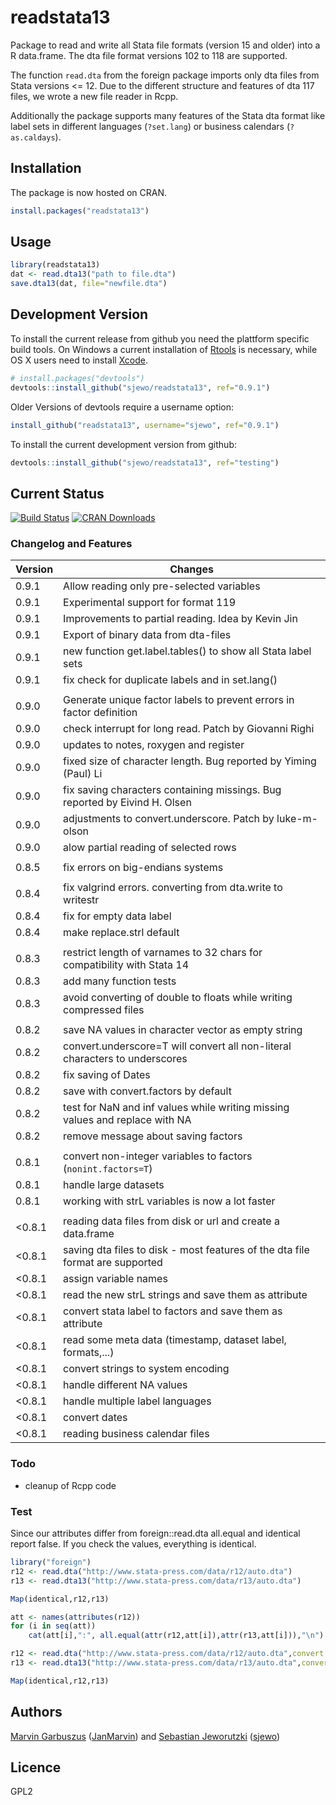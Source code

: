 # readstata13

Package to read and write all Stata file formats (version 15 and older) into a
R data.frame. The dta file format versions 102 to 118 are supported.

The function ```read.dta``` from the foreign package imports only dta files from
Stata versions <= 12. Due to the different structure and features of dta 117
files, we wrote a new file reader in Rcpp.

Additionally the package supports many features of the Stata dta format like
label sets in different languages (`?set.lang`) or business calendars
(`?as.caldays`).


## Installation

The package is now hosted on CRAN.
```R
install.packages("readstata13")
```

## Usage
```R
library(readstata13)
dat <- read.dta13("path to file.dta")
save.dta13(dat, file="newfile.dta")
```

## Development Version
To install the current release from github you need the plattform specific build
tools. On Windows a current installation of
[Rtools](https://cran.r-project.org/bin/windows/Rtools/) is necessary, while OS X
users need to install
[Xcode](https://itunes.apple.com/us/app/xcode/id497799835). 

```R
# install.packages("devtools")
devtools::install_github("sjewo/readstata13", ref="0.9.1")
```

Older Versions of devtools require a username option:
```R
install_github("readstata13", username="sjewo", ref="0.9.1")
```

To install the current development version from github:

```R
devtools::install_github("sjewo/readstata13", ref="testing")
```


## Current Status

[![Build Status](https://travis-ci.org/sjewo/readstata13.svg?branch=master)](https://travis-ci.org/sjewo/readstata13)
[![CRAN Downloads](http://cranlogs.r-pkg.org/badges/readstata13)](https://cran.r-project.org/package=readstata13)

### Changelog and Features

| Version | Changes                                                                       |
| ------  | ----------------------------------------------------                          |
| 0.9.1   | Allow reading only pre-selected variables                                     |
| 0.9.1   | Experimental support for format 119                                           |
| 0.9.1   | Improvements to partial reading. Idea by Kevin Jin                            |
| 0.9.1   | Export of binary data from dta-files                                          |
| 0.9.1   | new function get.label.tables() to show all Stata label sets                  |
| 0.9.1   | fix check for duplicate labels and in set.lang()                              |
|         |
| 0.9.0   | Generate unique factor labels to prevent errors in factor definition          |
| 0.9.0   | check interrupt for long read. Patch by Giovanni Righi                        |
| 0.9.0   | updates to notes, roxygen and register                                        |
| 0.9.0   | fixed size of character length. Bug reported by Yiming (Paul) Li              |
| 0.9.0   | fix saving characters containing missings. Bug reported by Eivind H. Olsen    |
| 0.9.0   | adjustments to convert.underscore. Patch by luke-m-olson                      |
| 0.9.0   | alow partial reading of selected rows                                         |
|         |
| 0.8.5   | fix errors on big-endians systems                                             |
|         |
| 0.8.4   | fix valgrind errors. converting from dta.write to writestr                    |
| 0.8.4   | fix for empty data label                                                      |
| 0.8.4   | make replace.strl default                                                     |
|         |
| 0.8.3   | restrict length of varnames to 32 chars for compatibility with Stata 14       |
| 0.8.3   | add many function tests                                                       |
| 0.8.3   | avoid converting of double to floats while writing compressed files           |
|         |
| 0.8.2   | save NA values in character vector as empty string                            |
| 0.8.2   | convert.underscore=T will convert all non-literal characters to underscores   |
| 0.8.2   | fix saving of Dates                                                           |
| 0.8.2   | save with convert.factors by default                                          |
| 0.8.2   | test for NaN and inf values while writing missing values and replace with NA  |
| 0.8.2   | remove message about saving factors                                           |
|         |
| 0.8.1   | convert non-integer variables to factors (```nonint.factors=T```)             |
| 0.8.1   | handle large datasets                                                         |
| 0.8.1   | working with strL variables is now a lot faster                               |
|         |                                                                               |
| <0.8.1  | reading data files from disk or url and create a data.frame                   |
| <0.8.1  | saving dta files to disk - most features of the dta file format are supported |
| <0.8.1  | assign variable names                                                         |
| <0.8.1  | read the new strL strings and save them as attribute                          |
| <0.8.1  | convert stata label to factors and save them as attribute                     |
| <0.8.1  | read some meta data (timestamp, dataset label, formats,...)                   |
| <0.8.1  | convert strings to system encoding                                            |
| <0.8.1  | handle different NA values                                                    |
| <0.8.1  | handle multiple label languages                                               |
| <0.8.1  | convert dates                                                                 |
| <0.8.1  | reading business calendar files                                               |

### Todo

* cleanup of Rcpp code

### Test
Since our attributes differ from foreign::read.dta all.equal and identical
report false. If you check the values, everything is identical.

```R
library("foreign")
r12 <- read.dta("http://www.stata-press.com/data/r12/auto.dta")
r13 <- read.dta13("http://www.stata-press.com/data/r13/auto.dta")

Map(identical,r12,r13)

att <- names(attributes(r12))
for (i in seq(att))
	cat(att[i],":", all.equal(attr(r12,att[i]),attr(r13,att[i])),"\n")

r12 <- read.dta("http://www.stata-press.com/data/r12/auto.dta",convert.factors=F)
r13 <- read.dta13("http://www.stata-press.com/data/r13/auto.dta",convert.factors=F)

Map(identical,r12,r13)
```

## Authors

[Marvin Garbuszus](mailto:jan.garbuszus@ruhr-uni-bochum.de) ([JanMarvin](https://github.com/JanMarvin)) and [Sebastian Jeworutzki](mailto:Sebastian.Jeworutzki@ruhr-uni-bochum.de) ([sjewo](https://github.com/sjewo)) 

## Licence

GPL2
